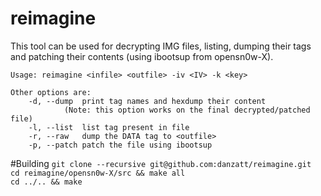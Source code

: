 # reimagine
This tool can be used for decrypting IMG files, listing, dumping their tags and patching their contents (using ibootsup from opensn0w-X).
```
Usage: reimagine <infile> <outfile> -iv <IV> -k <key>

Other options are:
	-d, --dump	print tag names and hexdump their content
			(Note: this option works on the final decrypted/patched file)
	-l, --list	list tag present in file
	-r, --raw	dump the DATA tag to <outfile>
	-p, --patch	patch the file using ibootsup
```
#Building
`git clone --recursive git@github.com:danzatt/reimagine.git`  
`cd reimagine/opensn0w-X/src && make all`  
`cd ../.. && make`
